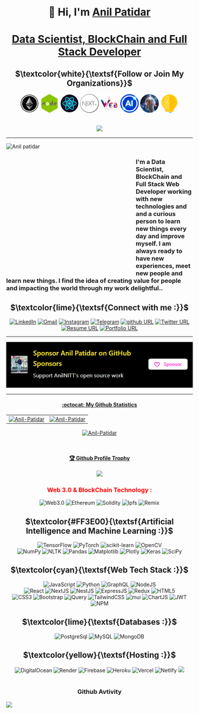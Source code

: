 <h1 align="center">👋 Hi, I'm <a href="#">Anil Patidar</a></h1> 
                  
<h1 align="center"> 
  <a href="#">Data Scientist, BlockChain and Full Stack Developer</a>
</h1> 
    
<div align="center">

## $\textcolor{white}{\textsf{Follow or Join My Organizations}}$ 

</div>

<div align="center">
            <a href="https://github.com/BlockChain-Creativity"><img alt="Ethereum" src="https://raw.githubusercontent.com/AnilNITT/AnilNITT/master/image/Org%20Logo/eth.png"                   width="50" height="50" /></a>
            <a href="https://github.com/NodeJs-Developments"><img alt="NodeJS" src="https://raw.githubusercontent.com/AnilNITT/AnilNITT/master/image/Org%20Logo/node.png"                       width="50" height="50" /></a>
            <a href="https://github.com/ReactJs-Fun"><img alt="ReactJS" src="https://raw.githubusercontent.com/AnilNITT/AnilNITT/master/image/Org%20Logo/react.png"                             width="50" height="50" /></a>
            <a href="https://github.com/NextJs-Mastery"><img alt="NextJS" src="https://raw.githubusercontent.com/AnilNITT/AnilNITT/master/image/Org%20Logo/next.png"                           width="50" height="50" /></a>
            <a href="https://github.com/Web-Development-Work"><img alt="Web" src="https://raw.githubusercontent.com/AnilNITT/AnilNITT/master/image/Org%20Logo/web.png"                         width="50" height="50" /></a>
            <a href="https://github.com/Artificial-Intelligence-Creativity"><img alt="A" src="https://raw.githubusercontent.com/AnilNITT/AnilNITT/master/image/Org%20Logo/ai.png"               width="50" height="50" /></a>
            <a href="https://github.com/Awesome-Machine-Learning"><img alt="ML" src="https://raw.githubusercontent.com/AnilNITT/AnilNITT/master/image/Org%20Logo/ml.png"                       width="50" height="50" /></a>
            <a href="https://github.com/Deep-Learning-Creativity"><img alt="NodeJS" src="https://raw.githubusercontent.com/AnilNITT/AnilNITT/master/image/Org%20Logo/dl.png"                   width="50" height="50" /></a>
</div>
<br>
<div align="center">
            
  ![](https://komarev.com/ghpvc/?username=AnilNITT)
          
</div>

---
<img src="https://raw.githubusercontent.com/AnilNITT/AnilNITT/master/image/IMG_20220914_140541_163-modified.png" alt="Anil patidar" align="left" width="350" height="350" />  
<br>

### I'm a Data Scientist, BlockChain and Full Stack Web Developer working with new technologies and and a curious person to learn new things every day and improve myself. I am always ready to have new experiences, meet new people and learn new things. I find the idea of creating value for people and impacting the world through my work delightful..
        
<div align="center">

## $\textcolor{lime}{\textsf{Connect with me :}}$ 

</div>
<div align="center"> 
  <a href="https://www.linkedin.com/in/anil-patidar" target="_blank"><img alt="LinkedIn" src="https://img.shields.io/badge/linkedin-%230077B5.svg?style=for-the-badge&logo=linkedin&logoColor=white"/></a>
  <a href="mailto:patidaranil0791@gmail.com" target="_blank"><img alt="Gmail" src="https://img.shields.io/badge/Gmail-D14836?style=for-the-badge&logo=gmail&logoColor=white"/></a>
   <a href="https://www.instagram.com/Anil_nitt_official/" target="_blank"><img alt="Instagram" src="https://img.shields.io/badge/Instagram-E4405F?style=for-the-badge&logo=instagram&logoColor=white"/></a>
  <a href="https://t.me/Anil_NIT_TRICHY" target="_blank"><img alt="Telegram" src="https://img.shields.io/badge/Telegram-2CA5E0?style=for-the-badge&logo=telegram&logoColor=white" /></a>
   <a href="https://github.com/AnilNITT" target="_blank"><img alt="github URL" src="https://img.shields.io/badge/Github-orange?style=for-the-badge&logo=github&logoColor=white" ></a>
  <a href="https://twitter.com/anil_nitt" target="_blank"><img alt="Twitter URL" src="https://img.shields.io/badge/Twitter-blue?style=for-the-badge&logo=twitter&logoColor=white" ></a>
<a href="#" target="_blank"><img alt="Resume URL" src="https://img.shields.io/badge/Resume-brightgreen?style=for-the-badge&logo=resume&logoColor=white"></a>
   <a href="https://github.com/AnilNITT" target="_blank"><img alt="Portfolio URL" src="https://img.shields.io/badge/portfolio-bluevoilet?style=for-the-badge&logo=portfolio&logoColor=white"></a>
  </p>
</div>
    
---
<div align="center">
  <a href="https://github.com/sponsors/AnilNITT" target="_blank"><img alt="Sponsor"src="https://raw.githubusercontent.com/AnilNITT/AnilNITT/master/image/sponsor.png"/>
</div>

---

<div align="center">
     
#### :octocat: My Github Statistics
          
</div>
<table>
  <tr>
    <td><img  src="https://github-readme-stats.vercel.app/api?username=AnilNITT&theme=chartreuse-dark&show_icons=true" alt="Anil-Patidar" height="300" width="700"/></td>
    <td><img decoding="async" loading="lazy" src="https://github-readme-stats.vercel.app/api/top-langs/?username=AnilNITT&hide_langs_below=5&theme=chartreuse-dark" alt="Anil-Patidar" decoding="async" loading="lazy"/></td>
  </tr>
</table>

<div align="center">
<p><img decoding="async" loading="lazy"  align="center" src="https://github-readme-streak-stats.herokuapp.com/?user=AnilNITT&date_format=j%20M%5B%20Y%5D&ring=FBFF00&fire=FF0000&currStreakLabel=00FF2B&background=000000&stroke=EDFF00&currStreakNum=00FFCD&sideNums=00FF2B&sideLabels=DDDDDD&dates=DDDDDD" alt="Anil-Patidar" decoding="async" loading="lazy"/></p>
</div>
<br>


<div align="center" >
  <h4>🏆 Github Profile Trophy</h4>
  <a href="https://github.com/ryo-ma/github-profile-trophy">
    <img src="https://github-profile-trophy.vercel.app/?username=AnilNITT&theme=buddhism&row=1&column=7"/>
  </a>
</div>


<h3 align="center" color="#89ff00" style="color:red">Web 3.0 & BlockChain Technology :</h3>
<div align="center">
  <img alt="Web3.0" src="https://img.shields.io/badge/web3.0-FF3E00?style=for-the-badge&logo=web3.js&logoColor=white"/>
  <img alt="Ethereum" src="https://img.shields.io/badge/Ethereum-000000?style=for-the-badge&logo=ethereum&logoColor=white" />
  <img alt="Solidity" src="https://img.shields.io/badge/Solidity-e6e6e6?style=for-the-badge&logo=solidity&logoColor=black"/>
  <img alt="Ipfs" src="https://img.shields.io/badge/ipfs-00FFFF?style=for-the-badge&logo=ipfs&logoColor=black" />
  <img alt="Remix" src="https://img.shields.io/badge/remix-000000?style=for-the-badge&logo=Remix&logoColor=white" />
</div>

 
<div align="center">

## $\textcolor{#FF3E00}{\textsf{Artificial Intelligence and Machine Learning :}}$ 

</div>
            
<div align="center">
  <img alt="TensorFlow" src="https://img.shields.io/badge/TensorFlow-%23FF6F00.svg?style=for-the-badge&logo=TensorFlow&logoColor=white"/>
  <img alt="PyTorch" src="https://img.shields.io/badge/pytorch-orange?style=for-the-badge&logo=pytorch&logoColor=black" />
  <img alt="scikit-learn" src="https://img.shields.io/badge/scikit--learn-%23F7931E.svg?style=for-the-badge&logo=scikit-learn&logoColor=white"/>
  <img alt="OpenCV" src="https://img.shields.io/badge/opencv-black?style=for-the-badge&logo=opencv&logoColor=white" /><br>
  <img alt="NumPy" src="https://img.shields.io/badge/numpy-%23013243.svg?style=for-the-badge&logo=numpy&logoColor=white"/>
  <img alt="NLTK" src="https://img.shields.io/badge/nltk-black?style=for-the-badge&logo=tool&logoColor=white" />
  <img alt="Pandas" src="https://img.shields.io/badge/pandas-%23150458.svg?style=for-the-badge&logo=pandas&logoColor=white"/>
  <img alt="Matplotlib" src="https://img.shields.io/badge/Matplotlib-black?style=for-the-badge&logo=Matplotlib&logoColor=white"/>
  <img alt="Plotly" src="https://img.shields.io/badge/Plotly-%233F4F75.svg?style=for-the-badge&logo=plotly&logoColor=white"/>
  <img alt="Keras" src="https://img.shields.io/badge/Keras-%23D00000.svg?style=for-the-badge&logo=Keras&logoColor=white"/>
  <img alt="SciPy" src="https://img.shields.io/badge/SciPy-%230C55A5.svg?style=for-the-badge&logo=scipy&logoColor=%white"/>
  <br>
</div> 

<div align="center">

## $\textcolor{cyan}{\textsf{Web Tech Stack :}}$ 

</div>
<div align="center">
<img alt="JavaScript" src="https://img.shields.io/badge/JavaScript-F7DF1E?style=for-the-badge&logo=javascript&logoColor=black"/> 
<img alt="Python" src="https://img.shields.io/badge/Python-4285F4?style=for-the-badge&logo=python&logoColor=white"/>
<img alt="GraphQL" src="https://img.shields.io/badge/GraphQL-FF00FF?style=for-the-badge&logo=graphql&logoColor=white"/>
<img alt="NodeJS" src="https://img.shields.io/badge/node.js-%23dff98.svg?style=for-the-badge&logo=node.js&logoColor=black"/><br>
<img alt="React" src="https://img.shields.io/badge/react.js-00FFFF?style=for-the-badge&logo=react&logoColor=black"/>
<img alt="NextJS" src="https://img.shields.io/badge/next.js-000000?style=for-the-badge&logo=nextdotjs&logoColor=white"/>
<img alt="NestJS" src="https://img.shields.io/badge/NestJS-FF0000?style=for-the-badge&logo=nestjs&logoColor=white"/>
<img alt="ExpressJS" src="https://img.shields.io/badge/express.js%20-%23404d59.svg?&style=for-the-badge&logo=express&logoColor=white"/>
<img alt="Redux" src="https://img.shields.io/badge/Redux%20-%23dff98.svg?&style=for-the-badge&logo=redux&logoColor=white"/>
<img alt="HTML5" src="https://img.shields.io/badge/html5-%23E34F26.svg?style=for-the-badge&logo=html5&logoColor=white"/><br>
<img alt="CSS3" src="https://img.shields.io/badge/css3-%231572B6.svg?style=for-the-badge&logo=css3&logoColor=white"/> 
<img alt="Bootstrap" src="https://img.shields.io/badge/bootstrap-%23563D7C.svg?style=for-the-badge&logo=bootstrap&logoColor=white"/>
<img alt="jQuery" src="https://img.shields.io/badge/jquery-%230769AD.svg?style=for-the-badge&logo=jquery&logoColor=white"/>
<img alt="TailwindCSS" src="https://img.shields.io/badge/Tailwind_CSS-38B2AC?style=for-the-badge&logo=tailwind-css&logoColor=white"/>
<img alt="mui" src="https://img.shields.io/badge/Material%20UI-007FFF?style=for-the-badge&logo=mui&logoColor=white"/>
<img alt="ChartJS" src="https://img.shields.io/badge/chart.js-F5788D.svg?style=for-the-badge&logo=chart.js&logoColor=white"/>
<img alt="JWT" src="https://img.shields.io/badge/JWT-black?style=for-the-badge&logo=JSON%20web%20tokens"/>
<img alt="NPM" src="https://img.shields.io/badge/NPM-%23000000.svg?style=for-the-badge&logo=npm&logoColor=white"/>
<br>
</div>

<div align="center">

## $\textcolor{lime}{\textsf{Databases :}}$ 

</div>
<div align="center">
  <img alt="PostgreSql" src="https://img.shields.io/badge/postgresql-4EA94B?style=for-the-badge&logo=postgresql&logoColor=white&color=blue" />
  <img alt="MySQL" src="https://img.shields.io/badge/mysql-%2300f.svg?style=for-the-badge&logo=mysql&logoColor=white"/>
  <img alt="MongoDB" src ="https://img.shields.io/badge/MongoDB-%23dff98.svg?style=for-the-badge&logo=mongodb&logoColor=white"/>
</div>


<div align="center">

## $\textcolor{yellow}{\textsf{Hosting :}}$ 

</div>
<div align="center">
  <img alt="DigitalOcean" src="https://img.shields.io/badge/DigitalOcean-%230167ff.svg?style=for-the-badge&logo=digitalOcean&logoColor=white"/>
  <img alt="Render" src="https://img.shields.io/badge/render-%2300f.svg?style=for-the-badge&logo=render&logoColor=aqua" />
  <img alt="Firebase" src="https://img.shields.io/badge/firebase-%23FF6F00.svg?style=for-the-badge&logo=firebase&logoColor=white"/>
  <img alt="Heroku" src="https://img.shields.io/badge/heroku-%23430098.svg?style=for-the-badge&logo=heroku&logoColor=white"/>
  <img alt="Vercel" src="https://img.shields.io/badge/Vercel-000000?style=for-the-badge&logo=vercel&logoColor=white"/>
  <img alt="Netlify" src="https://img.shields.io/badge/Netlify-00C7B7?style=for-the-badge&logo=netlify&logoColor=white"/>
  <img src="https://img.shields.io/badge/github%20-%23F05033.svg?&style=for-the-badge&logo=github&logoColor=white"/>
</div><br/>


<h3 align="center">Github Avtivity</h3>


![](https://github-readme-activity-graph.cyclic.app/graph?username=AnilNITT&theme=chartreuse-dark&area=true)

  <!--
![](https://github-readme-activity-graph.vercel.app/graph?username=AnilNITT&bg_color=000000&color=00ff2a&line=11ff00&point=ffffff&area=true&hide_border=true)

[![Ashutosh's github activity graph](https://github-readme-activity-graph.vercel.app/graph?username=AnilNITT&bg_color=000000&color=00ff2a&line=11ff00&point=ffffff&area=true&hide_border=true)](https://github.com/ashutosh00710/github-readme-activity-graph)
-->
 
  
<!--
 <img src="https://img.shields.io/badge/javascript%20-%8a6d3b.svg?&style=for-the-badge&logo=javascript&logoColor=%23F7DF1E"/>
<img src="https://img.shields.io/badge/travisci%20-%232B2F33.svg?&style=for-the-badge&logo=travis&logoColor=white"/>
[![Author: Anil Patidar](https://img.shields.io/badge/I'm-Anil%20Patidar-brightgreen)](https://www.linkedin.com/in/anilnitt/)



### Connect with me:
<p>
<a href="https://github.com/AnilNITT" target="_blank"><img alt="Portfolio URL" src="https://img.shields.io/twitter/url?label=Portfolio%20URL&logo=heroku&style=social&url=https%3A%2F%2Fram" height="25"></a> 
<a href="https://github.com/AnilNITT" target="_blank"><img alt="github URL" src="https://img.shields.io/twitter/url?label=Anil%20Patidar&logo=github&logoColor=red&style=social&url=https%3A%2F%2Fgithub.com" height="25"></a>
<a href="mailto:patidaranil0791@gmail.com" target="_blank"><img alt="Mailto" src="https://img.shields.io/twitter/url?label=E-mail&logo=gmail&style=social&url=https%3A%2F%2Fram" height="25"></a>
<a href="https://www.linkedin.com/in/anilnitt/" target="_blank"><img alt="Linkedin URL" src="https://img.shields.io/twitter/url?label=Anil%20Patidar&logo=Linkedin&style=social&url=https://www.linkedin.com/in/anilnitt/" height="25">
<a href="https://twitter.com/anil_nitt" target="_blank"><img alt="Twitter URL" src="https://img.shields.io/twitter/url?label=Find-Me&logo=twitter&style=social&url=https%3A%2F%2Ftwitter.com" height="25"></a>
<a href="https://www.linkedin.com/in/anilnitt/" target="_blank"><img alt="Resume URL" src="https://img.shields.io/twitter/url?label=Resume.pdf&logo=r&logoColor=green&style=social&url=https%3A%2F%2Fgithub.com" height="25"></a></p><br>


# $\textcolor{#b4ff00}{\textsf{Data Scientist, BlockChain and Full Stack Developer}}$ 


<img src="https://img.shields.io/badge/webpack%20-%238DD6F9.svg?&style=for-the-badge&logo=webpack&logoColor=black" />
<img src="https://img.shields.io/badge/heroku%20-%23430098.svg?&style=for-the-badge&logo=heroku&logoColor=white"/>
<img src="https://img.shields.io/badge/html5%20-%23E34F26.svg?&style=for-the-badge&logo=html5&logoColor=white"/> 
<img src="https://img.shields.io/badge/css3%20-%231572B6.svg?&style=for-the-badge&logo=css3&logoColor=white"/> 
<img alt="JavaScript" src="https://img.shields.io/badge/javascript-%23323330.svg?style=for-the-badge&logo=javascript&logoColor=%23F7DF1E"/> 
<img src="https://img.shields.io/badge/jquery%20-%230769AD.svg?&style=for-the-badge&logo=jquery&logoColor=white"/> 
<img src="https://img.shields.io/badge/bootstrap%20-%23563D7C.svg?&style=for-the-badge&logo=bootstrap&logoColor=white"/>
![](https://img.shields.io/badge/JavaScript-F7DF1E?style=for-the-badge&logo=javascript&logoColor=black)
<img alt="Python" src="https://img.shields.io/badge/python-%2314354C.svg?style=for-the-badge&logo=python&logoColor=white"/>
![](https://img.shields.io/badge/Python-4285F4?style=for-the-badge&logo=python&logoColor=white)
<img src="https://img.shields.io/badge/express.js%20-%23404d59.svg?&style=for-the-badge"/> 
<img src ="https://img.shields.io/badge/MongoDB-%234ea94b.svg?&style=for-the-badge&logo=mongodb&logoColor=white"/>
<img src="https://img.shields.io/badge/mysql-%231572B6.svg?&style=for-the-badge&logo=mysql&logoColor=white">
<img src="https://img.shields.io/badge/react%20-%2320232a.svg?&style=for-the-badge&logo=react&logoColor=%2361DAFB"/>
<img src="https://img.shields.io/badge/node.js%20-%2343853D.svg?&style=for-the-badge&logo=node.js&logoColor=white"/>
![Next JS](https://img.shields.io/badge/Next-black?style=for-the-badge&logo=next.js&logoColor=white)
![Netlify](https://img.shields.io/badge/netlify-%23000000.svg?style=for-the-badge&logo=netlify&logoColor=#00C7B7)
![Vercel](https://img.shields.io/badge/vercel-%23000000.svg?style=for-the-badge&logo=vercel&logoColor=white)
![](https://img.shields.io/badge/Material--UI-0081CB?style=for-the-badge&logo=material-ui&logoColor=white)
<img src="https://img.shields.io/badge/markdown-%23000000.svg?&style=for-the-badge&logo=markdown&logoColor=white"/>
![](https://img.shields.io/badge/vscode-gray?style=for-the-badge&logo=visualstudiocode&logoColor=508cfa)
![Chart.js](https://img.shields.io/badge/chart.js-F5788D.svg?style=for-the-badge&logo=chart.js&logoColor=white)
![JWT](https://img.shields.io/badge/JWT-black?style=for-the-badge&logo=JSON%20web%20tokens)
<img src="https://img.shields.io/badge/handlebars%20-%2302569B.svg?&style=for-the-badge&logo=handlebar&logoColor=white"/>
<img src="https://img.shields.io/badge/github%20-%23121011.svg?&style=for-the-badge&logo=github&logoColor=white"/>

$\color{green}{test}$



-->
